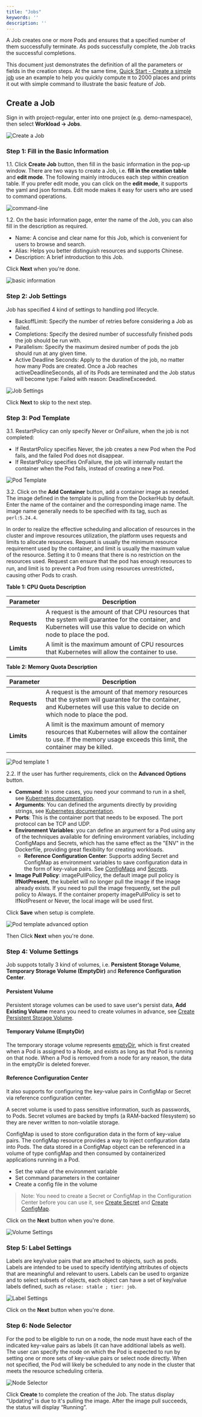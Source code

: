 ```yaml
---
title: "Jobs"
keywords: ''
description: ''
---
```


A Job creates one or more Pods and ensures that a specified number of them successfully terminate. As pods successfully complete, the Job tracks the successful completions.

This document just demonstrates the definition of all the parameters or fields in the creation steps. At the same time, [Quick Start - Create a simple job](../../quick-start/job-quick-start) use an example to help you quickly compute π to 2000 places and prints it out with simple command to illustrate the basic feature of Job.

## Create a Job

Sign in with project-regular, enter into one project (e.g. demo-namespace), then select **Workload → Jobs**.

![Create a Job](https://pek3b.qingstor.com/kubesphere-docs/png/20190312180002.png)

### Step 1: Fill in the Basic Information

1.1. Click **Create Job** button, then fill in the basic information in the pop-up window. There are two ways to create a Job, i.e. **fill in the creation table** and **edit mode**. The following mainly introduces each step within creation table. If you prefer edit mode, you can click on the **edit mode**, it supports the yaml and json formats. Edit mode makes it easy for users who are used to command operations.

![command-line](https://pek3b.qingstor.com/kubesphere-docs/png/20190312180525.png)

1.2. On the basic information page, enter the name of the Job, you can also fill in the description as required.

- Name: A concise and clear name for this Job, which is convenient for users to browse and search.
- Alias: Helps you better distinguish resources and supports Chinese.
- Description: A brief introduction to this Job.

Click **Next** when you're done.

![basic information](https://pek3b.qingstor.com/kubesphere-docs/png/20190312180654.png)

### Step 2: Job Settings

Job has specified 4 kind of settings to handling pod lifecycle.

- BackoffLimit: Specify the number of retries before considering a Job as failed.
- Completions: Specify the desired number of successfully finished pods the job should be run with.
- Parallelism: Specify the maximum desired number of pods the job should run at any given time.
- Active Deadline Seconds: Apply to the duration of the job, no matter how many Pods are created. Once a Job reaches activeDeadlineSeconds, all of its Pods are terminated and the Job status will become type: Failed with reason: DeadlineExceeded.

![Job Settings](https://pek3b.qingstor.com/kubesphere-docs/png/20190312202506.png)

Click **Next** to skip to the next step.

### Step 3: Pod Template

3.1. RestartPolicy can only specify Never or OnFailure, when the job is not completed:
* If RestartPolicy specifies Never, the job creates a new Pod when the Pod fails, and the failed Pod does not disappear.
* If RestartPolicy specifies OnFailure, the job will internally restart the container when the Pod fails, instead of creating a new Pod.

![Pod Template](https://pek3b.qingstor.com/kubesphere-docs/png/20190312203027.png)

3.2. Click on the **Add Container** button, add a container image as needed. The image defined in the template is pulling from the DockerHub by default. Enter the name of the container and the corresponding image name. The image name generally needs to be specified with its tag, such as `perl:5.24.4`.

In order to realize the effective scheduling and allocation of resources in the cluster and improve resources utilization, the platform uses requests and limits to allocate resources. Request is usually the minimum resource requirement used by the container, and limit is usually the maximum value of the resource. Setting it to 0 means that there is no restriction on the resources used. Request can ensure that the pod has enough resources to run, and limit is to prevent a Pod from using resources unrestricted，causing other Pods to crash.

**Table 1: CPU Quota Description**

|Parameter|Description|
|---|---|
|**Requests**|A request is the amount of that CPU resources that the system will guarantee for the container, and Kubernetes will use this value to decide on which node to place the pod.  |
|**Limits**|A limit is the maximum amount of CPU resources that Kubernetes will allow the container to use.  |

**Table 2: Memory Quota Description**

|Parameter|Description|
|---|---|
|**Requests**|A request is the amount of that memory resources that the system will guarantee for the container, and Kubernetes will use this value to decide on which node to place the pod. |
|**Limits**|A limit is the maximum amount of memory resources that Kubernetes will allow the container to use. If the memory usage exceeds this limit, the container may be killed. |

![Pod template 1](https://pek3b.qingstor.com/kubesphere-docs/png/20190312205848.png)

2.2. If the user has further requirements, click on the **Advanced Options** button.

- **Command**: In some cases, you need your command to run in a shell, see [Kubernetes documentation](https://kubernetes.io/docs/tasks/inject-data-application/define-command-Argument-container/#run-a-command-in-a-shell).
- **Arguments**: You can defined the arguments directly by providing strings, see [Kubernetes documentation](https://kubernetes.io/docs/tasks/inject-data-application/define-command-argument-container/).
- **Ports**: This is the container port that needs to be exposed. The port protocol can be TCP and UDP.
- **Environment Variables**: you can define an argument for a Pod using any of the techniques available for defining environment variables, including ConfigMaps and Secrets, which has the same effect as the "ENV" in the Dockerfile, providing great flexibility for creating workloads.
    - **Reference Configuration Center**: Supports adding Secret and ConfigMap as environment variables to save configuration data in the form of key-value pairs. See [ConfigMaps](../../configuration/configmaps) and [Secrets](../../configuration/secrets).
- **Image Pull Policy**: imagePullPolicy, the default image pull policy is **IfNotPresent**, the kubelet will no longer pull the image if the image already exists. If you need to pull the image frequently, set the pull policy to Always. If the container property imagePullPolicy is set to IfNotPresent or Never, the local image will be used first.

Click **Save** when setup is complete.

![Pod template advanced option](https://pek3b.qingstor.com/kubesphere-docs/png/20190312205929.png)

Then Click **Next** when you're done.

### Step 4: Volume Settings

Job suppots totally 3 kind of volumes, i.e. **Persistent Storage Volume**, **Temporary Storage Volume (EmptyDir)** and **Reference Configuration Center**.

#### Persistent Volume

Persistent storage volumes can be used to save user's persist data, **Add Existing Volume** means you need to create volumes in advance, see [Create Persistent Storage Volume](../../storage/pvc). 

#### Temporary Volume (EmptyDir)

The temporary storage volume represents [emptyDir](https://kubernetes.cn/docs/concepts/storage/volumes/#emptydir), which is first created when a Pod is assigned to a Node, and exists as long as that Pod is running on that node. When a Pod is removed from a node for any reason, the data in the emptyDir is deleted forever.

#### Reference Configuration Center

It also supports for configuring the key-value pairs ​​in ConfigMap or Secret via reference configuration center.

A secret volume is used to pass sensitive information, such as passwords, to Pods. Secret volumes are backed by tmpfs (a RAM-backed filesystem) so they are never written to non-volatile storage. 

ConfigMap is used to store configuration data in the form of key-value pairs. The configMap resource provides a way to inject configuration data into Pods. The data stored in a ConfigMap object can be referenced in a volume of type configMap and then consumed by containerized applications running in a Pod.

- Set the value of the environment variable
- Set command parameters in the container
- Create a config file in the volume

> Note: You need to create a Secret or ConfigMap in the Configuration Center before you can use it, see [Create Secret](../../configuration/secrets/#Create-secret) and [Create ConfigMap](../../configuration/configmaps).

Click on the **Next** button when you're done.

![Volume Settings](https://pek3b.qingstor.com/kubesphere-docs/png/20190312211206.png)

### Step 5: Label Settings

Labels are key/value pairs that are attached to objects, such as pods. Labels are intended to be used to specify identifying attributes of objects that are meaningful and relevant to users. Labels can be used to organize and to select subsets of objects, each object can have a set of key/value labels defined, such as `relase: stable ; tier: job`.

![Label Settings](https://pek3b.qingstor.com/kubesphere-docs/png/20190312211816.png)

Click on the **Next** button when you're done.

### Step 6: Node Selector

For the pod to be eligible to run on a node, the node must have each of the indicated key-value pairs as labels (it can have additional labels as well). The user can specify the node on which the Pod is expected to run by setting one or more sets of key-value pairs or select node directly. When not specified, the Pod will likely be scheduled to any node in the cluster that meets the resource scheduling criteria.

![Node Selector](https://pek3b.qingstor.com/kubesphere-docs/png/20190312102641.png)

Click **Create** to complete the creation of the Job. The status display “Updating” is due to it's pulling the image. After the image pull succeeds, the status will display “Running”.